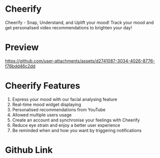 # Cheerify
Cheerify - Snap, Understand, and Uplift your mood! Track your mood and get personalised video recommendations to brighten your day!

# Preview

https://github.com/user-attachments/assets/d2741087-3034-4026-8776-f76bdd46c2dd

# Cheerify Features 
  1. Express your mood with our facial analysing feature
  2. Real-time mood widget displaying
  3. Personalised recommendations from YouTube
  4. Allowed multiple users usage
  5. Create an account and synchronise your feelings with Cheerify
  6. Reduce eye strain and enjoy a better user experience
  7. Be reminded when and how you want by triggering notifications

# Github Link 
